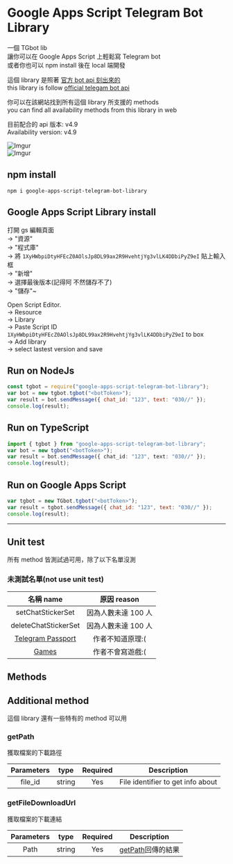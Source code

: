 # Google Apps Script Telegram Bot Library

一個 TGbot lib  
讓你可以在 Google Apps Script 上輕鬆寫 Telegram bot  
或者你也可以 npm install 後在 local 端開發

這個 library 是照著 [官方 bot api 刻出來的](https://core.telegram.org/bots/api)  
this library is follow [official telegam bot api](https://core.telegram.org/bots/api)

你可以在該網站找到所有這個 library 所支援的 methods  
you can find all availability methods from this library in web

目前配合的 api 版本: v4.9  
Availability version: v4.9

![Imgur](https://imgur.com/iP46IBt.gif)  
![Imgur](https://imgur.com/5f4jlmG.gif)

## npm install

`npm i google-apps-script-telegram-bot-library`

## Google Apps Script Library install

打開 gs 編輯頁面  
-> "資源"  
-> "程式庫"  
-> 將 `1XyHWbpiDtyHFEcZ0AOlsJp8DL99ax2R9HvehtjYg3vlLK4DDbiPyZ9eI` 貼上輸入框  
-> "新增"  
-> 選擇最後版本(記得阿 不然儲存不了)  
-> "儲存"~

Open Script Editor.  
-> Resource  
-> Library  
-> Paste Script ID `1XyHWbpiDtyHFEcZ0AOlsJp8DL99ax2R9HvehtjYg3vlLK4DDbiPyZ9eI` to box  
-> Add library  
-> select lastest version and save

## Run on NodeJs

```javascript
const tgbot = require("google-apps-script-telegram-bot-library");
var bot = new tgbot.tgbot("<botToken>");
var result = bot.sendMessage({ chat_id: "123", text: "030//" });
console.log(result);
```

## Run on TypeScript

```typescript
import { tgbot } from "google-apps-script-telegram-bot-library";
var bot = new tgbot("<botToken>");
var result = bot.sendMessage({ chat_id: "123", text: "030//" });
console.log(result);
```

## Run on Google Apps Script

```javascript
var tgbot = new TGbot.tgbot("<botToken>");
var result = tgbot.sendMessage({ chat_id: "123", text: "030//" });
console.log(result);
```

---

## Unit test

所有 method 皆測試過可用，除了以下名單沒測

### 未測試名單(not use unit test)

|                                 名稱 name                                 |     原因 reason     |
| :-----------------------------------------------------------------------: | :-----------------: |
|                             setChatStickerSet                             | 因為人數未達 100 人 |
|                           deleteChatStickerSet                            | 因為人數未達 100 人 |
| [Telegram Passport](https://core.telegram.org/bots/api#telegram-passport) |  作者不知道原理:(   |
|             [Games](https://core.telegram.org/bots/api#games)             |  作者不會寫遊戲:(   |

## Methods

## Additional method

這個 library 還有一些特有的 method 可以用

### getPath

獲取檔案的下載路徑

| Parameters |  type  | Required |            Description            |
| :--------: | :----: | :------: | :-------------------------------: |
|  file_id   | string |   Yes    | File identifier to get info about |

### getFileDownloadUrl

獲取檔案的下載連結

| Parameters |  type  | Required |          Description          |
| :--------: | :----: | :------: | :---------------------------: |
|    Path    | string |   Yes    | [getPath](#getPath)回傳的結果 |
